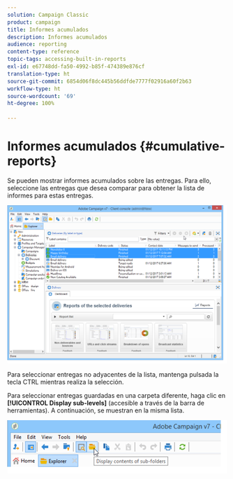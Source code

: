 ```yaml
---
solution: Campaign Classic
product: campaign
title: Informes acumulados
description: Informes acumulados
audience: reporting
content-type: reference
topic-tags: accessing-built-in-reports
exl-id: e67748dd-fa50-4992-b85f-474389e876cf
translation-type: ht
source-git-commit: 6854d06f8dc445b56ddfde7777f02916a60f2b63
workflow-type: ht
source-wordcount: '69'
ht-degree: 100%

---
```


# Informes acumulados {#cumulative-reports}

Se pueden mostrar informes acumulados sobre las entregas. Para ello, seleccione las entregas que desea comparar para obtener la lista de informes para estas entregas.

![](assets/s_ncs_user_report_compare_tab.png)

Para seleccionar entregas no adyacentes de la lista, mantenga pulsada la tecla CTRL mientras realiza la selección.

Para seleccionar entregas guardadas en una carpeta diferente, haga clic en **[!UICONTROL Display sub-levels]** (accesible a través de la barra de herramientas). A continuación, se muestran en la misma lista.

![](assets/s_ncs_user_display_children_icon.png)
